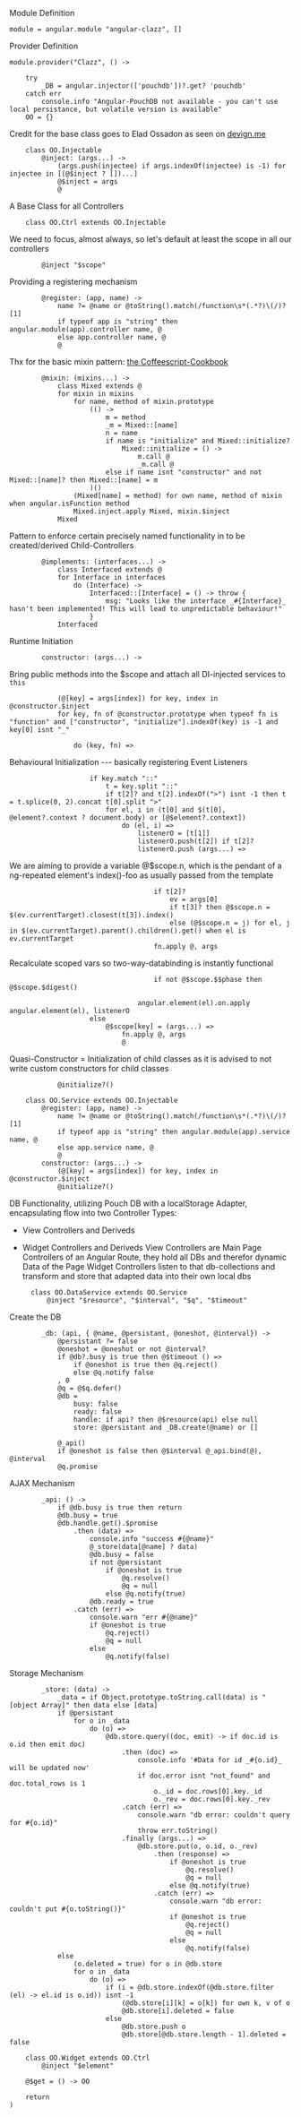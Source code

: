 Module Definition

	module = angular.module "angular-clazz", []

Provider Definition

	module.provider("Clazz", () ->

		try
			_DB = angular.injector(['pouchdb'])?.get? 'pouchdb'
		catch err
			console.info "Angular-PouchDB not available - you can't use local persistance, but volatile version is available"
		OO = {}

Credit for the base class goes to Elad Ossadon as seen on [devign.me](http://www.devign.me/angular-dot-js-coffeescript-controller-base-class)

		class OO.Injectable
			@inject: (args...) ->
				(args.push(injectee) if args.indexOf(injectee) is -1) for injectee in [(@$inject ? [])...]
				@$inject = args
				@

A Base Class for all Controllers

		class OO.Ctrl extends OO.Injectable

We need to focus, almost always, so let's default at least the scope in all our controllers

			@inject "$scope"

Providing a registering mechanism

			@register: (app, name) ->
				name ?= @name or @toString().match(/function\s*(.*?)\(/)?[1]
				if typeof app is "string" then angular.module(app).controller name, @
				else app.controller name, @
				@

Thx for the basic mixin pattern: [the Coffeescript-Cookbook](http://coffeescriptcookbook.com/chapters/classes_and_objects/mixins)

			@mixin: (mixins...) ->
				class Mixed extends @
				for mixin in mixins
					for name, method of mixin.prototype
						(() ->
							m = method
							_m = Mixed::[name]
							n = name
							if name is "initialize" and Mixed::initialize?
								Mixed::initialize = () ->
									m.call @
									_m.call @
							else if name isnt "constructor" and not Mixed::[name]? then Mixed::[name] = m
						)()
					(Mixed[name] = method) for own name, method of mixin when angular.isFunction method
					Mixed.inject.apply Mixed, mixin.$inject
				Mixed

Pattern to enforce certain precisely named functionality in to be created/derived Child-Controllers

			@implements: (interfaces...) ->
				class Interfaced extends @
				for Interface in interfaces
					do (Interface) ->
						Interfaced::[Interface] = () -> throw {
							msg: "Looks like the interface _#{Interface}_ hasn't been implemented! This will lead to unpredictable behaviour!"
						}
				Interfaced

Runtime Initiation

			constructor: (args...) ->

Bring public methods into the $scope and attach all DI-injected services to `this`

				(@[key] = args[index]) for key, index in @constructor.$inject
				for key, fn of @constructor.prototype when typeof fn is "function" and ["constructor", "initialize"].indexOf(key) is -1 and key[0] isnt "_"

					do (key, fn) =>

Behavioural Initialization --- basically registering Event Listeners

						if key.match "::"
							t = key.split "::"
							if t[2]? and t[2].indexOf(">") isnt -1 then t = t.splice(0, 2).concat t[0].split ">"
							for el, i in (t[0] and $(t[0], @element?.context ? document.body) or [@$element?.context])
								do (el, i) =>
									listenerO = [t[1]]
									listenerO.push(t[2]) if t[2]?
									listenerO.push (args...) =>

We are aiming to provide a variable @$scope.n, which is the pendant of a ng-repeated element's index()-foo as usually passed from the template

										if t[2]?
											ev = args[0]
											if t[3]? then @$scope.n = $(ev.currentTarget).closest(t[3]).index()
											else (@$scope.n = j) for el, j in $(ev.currentTarget).parent().children().get() when el is ev.currentTarget
										fn.apply @, args

Recalculate scoped vars so two-way-databinding is instantly functional

										if not @$scope.$$phase then @$scope.$digest()

									angular.element(el).on.apply angular.element(el), listenerO
						else
							@$scope[key] = (args...) =>
								fn.apply @, args
								@

Quasi-Constructor = Initialization of child classes as it is advised to not write custom constructors for child classes

				@initialize?()

		class OO.Service extends OO.Injectable
			@register: (app, name) ->
				name ?= @name or @toString().match(/function\s*(.*?)\(/)?[1]
				if typeof app is "string" then angular.module(app).service name, @
				else app.service name, @
				@
			constructor: (args...) ->
				(@[key] = args[index]) for key, index in @constructor.$inject
				@initialize?()

DB Functionality, utilizing Pouch DB with a localStorage Adapter, encapsulating flow into two Controller Types:
* View Controllers and Deriveds
* Widget Controllers and Deriveds
View Controllers are Main Page Controllers of an Angular Route, they hold all DBs and therefor dynamic Data of the Page
Widget Controllers listen to that db-collections and transform and store that adapted data into their own local dbs

		class OO.DataService extends OO.Service
			@inject "$resource", "$interval", "$q", "$timeout"

Create the DB

			_db: (api, { @name, @persistant, @oneshot, @interval}) ->
				@persistant ?= false
				@oneshot = @oneshot or not @interval?
				if @db?.busy is true then @$timeout () =>
					if @oneshot is true then @q.reject() 
					else @q.notify false
				, 0
				@q = @$q.defer()
				@db =
					busy: false
					ready: false
					handle: if api? then @$resource(api) else null
					store: @persistant and _DB.create(@name) or []

				@_api()
				if @oneshot is false then @$interval @_api.bind(@), @interval
				@q.promise

AJAX Mechanism

			_api: () ->
				if @db.busy is true then return
				@db.busy = true
				@db.handle.get().$promise
					.then (data) =>
						console.info "success #{@name}"
						@_store(data[@name] ? data)
						@db.busy = false
						if not @persistant
							if @oneshot is true
								@q.resolve()
								@q = null
							else @q.notify(true)
						@db.ready = true
					.catch (err) =>
						console.warn "err #{@name}"
						if @oneshot is true
							@q.reject()
							@q = null
						else
							@q.notify(false)


Storage Mechanism

			_store: (data) ->
				_data = if Object.prototype.toString.call(data) is "[object Array]" then data else [data]
				if @persistant
					for o in _data
						do (o) =>
							@db.store.query((doc, emit) -> if doc.id is o.id then emit doc)
								.then (doc) =>
									console.info '#Data for id _#{o.id}_ will be updated now'
									if doc.error isnt "not_found" and doc.total_rows is 1
										o._id = doc.rows[0].key._id
										o._rev = doc.rows[0].key._rev
								.catch (err) =>
									console.warn "db error: couldn't query for #{o.id}"
									throw err.toString()
								.finally (args...) =>
									@db.store.put(o, o.id, o._rev)
										.then (response) =>
											if @oneshot is true
												@q.resolve()
												@q = null
											else @q.notify(true)
										.catch (err) =>
											console.warn "db error: couldn't put #{o.toString()}"
											if @oneshot is true
												@q.reject()
												@q = null
											else
												@q.notify(false)
				else
					(o.deleted = true) for o in @db.store
					for o in _data
						do (o) =>
							if (i = @db.store.indexOf(@db.store.filter (el) -> el.id is o.id)) isnt -1
								(@db.store[i][k] = o[k]) for own k, v of o
								@db.store[i].deleted = false
							else
								@db.store.push o
								@db.store[@db.store.length - 1].deleted = false

		class OO.Widget extends OO.Ctrl
			@inject "$element"

		@$get = () -> OO

		return
	)
